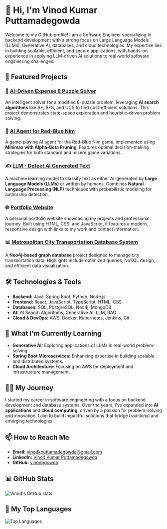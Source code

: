 # 👋 Hi, I'm Vinod Kumar Puttamadegowda

Welcome to my GitHub profile! I am a Software Engineer specializing in backend development with a strong focus on Large Language Models (LLMs), Generative AI, databases, and cloud technologies. My expertise lies in building scalable, efficient, and secure applications, with hands-on experience in applying LLM-driven AI solutions to real-world software engineering challenges.

## 🚀 Featured Projects

### 🧩 [AI-Driven Expense 8 Puzzle Solver](https://github.com/vinodpgowda/AI-driven-expense-8-puzzle-solver)
An intelligent solver for a modified 8-puzzle problem, leveraging **AI search algorithms** like A*, BFS, and UCS to find cost-efficient solutions. This project demonstrates state-space exploration and heuristic-driven problem solving.

### 🤖 [AI Agent for Red-Blue Nim](https://github.com/vinodpgowda/game-playing-problem)
A game-playing AI agent for the Red-Blue Nim game, implemented using **Minimax with Alpha-Beta Pruning**. Features optimal decision-making strategies for both standard and misère game variations.

### ✍️ [LLM - Detect AI Generated Text](https://github.com/vinodpgowda/LLM-Detect-AI-Generated-Text)
A machine learning model to classify text as either AI-generated by **Large Language Models (LLMs)** or written by humans. Combines **Natural Language Processing (NLP)** techniques with probabilistic modeling for authorship detection.

### 🌐 [Portfolio Website](https://github.com/vinodpgowda/portfolio)
A personal portfolio website showcasing my projects and professional journey. Built using HTML, CSS, and JavaScript, it features a modern, responsive design with links to my work and contact information.

### 📊 [Metropolitan City Transportation Database System](https://github.com/vinodpgowda/arlington-sprouts-store)
A **Neo4j-based graph database** project designed to manage city transportation data. Highlights include optimized queries, NoSQL design, and efficient data visualization.

## 🛠️ Technologies & Tools
- **Backend:** Java, Spring Boot, Python, Node.js
- **Frontend:** React, JavaScript, TypeScript, HTML, CSS
- **Databases:** SQL, PostgreSQL, Neo4j, MongoDB
- **AI:** AI Search Algorithms, Generative AI, LLM, RAG
- **Cloud & DevOps:** AWS, Docker, Kubernetes, Jenkins, Git

## 🌱 What I'm Currently Learning
- **Generative AI:** Exploring applications of LLMs in real-world problem-solving.
- **Spring Boot Microservices:** Enhancing expertise in building scalable and distributed systems.
- **Cloud Architecture:** Focusing on AWS for deployment and infrastructure management.

## 👨‍💻 My Journey
I started my career in software engineering with a focus on backend development and database systems. Over the years, I’ve expanded into **AI applications** and **cloud computing**, driven by a passion for problem-solving and innovation. I aim to build impactful solutions that bridge traditional and emerging technologies.

## 📫 How to Reach Me
- **Email:** vinodkputtamadegowda@gmail.com
- **LinkedIn:** [Vinod Kumar Puttamadegowda](https://www.linkedin.com/in/vinodpgowda)
- **GitHub:** [vinodpgowda](https://github.com/vinodpgowda)

## 📊 GitHub Stats
![Vinod's GitHub stats](https://github-readme-stats.vercel.app/api?username=vinodpgowda&show_icons=true&theme=radical)

## 🌟 My Top Languages
![Top Languages](https://github-readme-stats.vercel.app/api/top-langs/?username=vinodpgowda&layout=compact)
